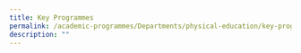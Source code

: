 ```yaml
---
title: Key Programmes
permalink: /academic-programmes/Departments/physical-education/key-programmes/permalink
description: ""
---
```

